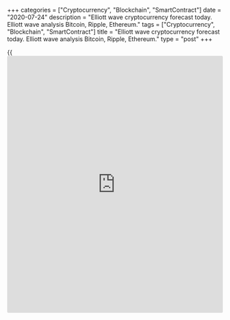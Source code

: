 +++
categories = ["Cryptocurrency", "Blockchain", "SmartContract"]
date = "2020-07-24"
description = "Elliott wave cryptocurrency forecast today. Elliott wave analysis Bitcoin, Ripple, Ethereum."
tags = ["Cryptocurrency", "Blockchain", "SmartContract"]
title = "Elliott wave cryptocurrency forecast today. Elliott wave analysis Bitcoin, Ripple, Ethereum."
type = "post"
+++

{{<iframe id="large-banner" src="https://www.bounty.group/#slide=20.0" width="100%" height="600" scrolling="no" style="border: 0px solid rgb(216, 221, 230); border-radius: 3px;">}}

July 24, 2020

July 24, 2020

Elliott wave [daily](https://www.fintecher.org/2020/03/03/forex-trading-daily-strategy/) forecast for Bitcoin, Ripple and EthereumRoman Onegin

##  **Elliott wave forecast for BTCUSD, ETHUSD, XRPUSD for today**

###  **Elliott wave[BTCUSD][1] analysis**

 **![LiteForex: Elliott wave cryptocurrency forecast today. Elliott wave
analysis Bitcoin, Ripple, Ethereum.][2]**

The BTCUSD market is forming the new upward impulse wave that has
started after corrective wave [4] finished. Correction [4] is composed
of sub-waves (W)-(X)-(Y). In the new trend, the bullish wave (1) has
completed as an impulse, correction wave (2) has also completed. The
price is rising now in the impulse wave (3). As it is has been just
half-complete, the market should be rising for some time.

* * *

###  **Elliott wave[XRPUSD][3] analysis**

 **![LiteForex: Elliott wave cryptocurrency forecast today. Elliott wave
analysis Bitcoin, Ripple, Ethereum.][4]**

The market is forming the upward wave (Z) that is a simple zigzag
(A)-(B)-(C). The sub-waves (A) and (B) of this zigzag have completed.
There is now forming the upward impulse wave (C). After four sub-waves
1-2-3-4 completed, there has started the final bullish wave 5 that may
complete as an impulse. In the near future, the price should be rising
in the sub-wave [3]. Next, the market should go down in correction [4].
After that, the sub-wave [5] could conclude the entire wave 5, as it is
outlined in the chart.

* * *

###  **Elliott wave[ETHUSD][5] analysis**

 **![LiteForex: Elliott wave cryptocurrency forecast today. Elliott wave
analysis Bitcoin, Ripple, Ethereum.][6]**

The ETHUSD market is unfolding the global impulse wave. The chart
displays the finale element of this trend. Corrective wave [4] has
completed as a down triple zigzag, and the market is now forming the
initial element of the final wave [5]. The sub-waves (1) and (2) look
complete, wave (1) is a leading diagonal. The price is now rising in the
sub-wave 3 that is unfolding as an impulse. An approximate trajectory of
the Ethereum future price movement is outlined in the chart.

* * *

P.S. Did you like my article? Share it in social networks: it will be
the best “thank you" :)

Ask me questions and comment below. I’ll be glad to answer your
questions and give necessary explanations.

 **Useful links:**

  * I recommend trying to trade with a reliable broker [here][7]. The system allows you to trade by yourself or copy successful traders from all across the globe.
  * Use my promo-code BLOG for getting deposit bonus 50% on LiteForex platform. Just enter this code in the appropriate field while [depositing][8] your trading account.
  * Telegram channel with high-quality analytics, Forex reviews, training articles, and other useful things for traders <t.me/liteforex>

![Elliott wave [daily](https://www.fintecher.org/2020/03/03/forex-trading-daily-strategy/) forecast for Bitcoin, Ripple and Ethereum][9]

The content of this article reflects the author’s opinion and does not
necessarily reflect the official position of LiteForex. The material
published on this page is provided for informational purposes only and
should not be considered as the provision of investment advice for the
purposes of Directive 2004/39/EC.

Rate this article:

{{value}}

( {{count}} {{title}} )

   1. my.liteforex.com/trading/chart?symbol=BTCUSD
   2. cdn.liteforex.com/cache/uploads/blog_post/wave-analysis-crypto/24-07-2020/BTCUSDH2.png?w=30&s=64e9a7f729651384e95f9af4a25ddaeb
   3. my.liteforex.com/trading/chart?symbol=XRPUSD
   4. cdn.liteforex.com/cache/uploads/blog_post/wave-analysis-crypto/24-07-2020/XRPUSDH2.png?w=30&s=49ff396120060003a113b0a465cd2d55
   5. my.liteforex.com/trading/chart?symbol=ETHUSD
   6. cdn.liteforex.com/cache/uploads/blog_post/wave-analysis-crypto/24-07-2020/ETHUSDH2.png?w=30&s=f16724ec2040f89717167d498310af4e
   7. my.liteforex.com/?category=analysts-opinions&slug=elliott-wave-[daily](https://www.fintecher.org/2020/03/03/forex-trading-daily-strategy/)-forecast-for-[bitcoin](https://www.letsplayfx.com/blog/forex-for-bitcoin/)-ripple-and-[Ethereum](https://www.playgroundfx.com/blog/the-creator-of-ethereum/)&openPopup=%2Fregistration%2Fpopup&utm_source=blog&utm_medium=article&utm_campaign=bonus
   8. my.liteforex.com/deposit/?category=analysts-opinions&slug=elliott-wave-[daily](https://www.fintecher.org/2020/03/03/forex-trading-daily-strategy/)-forecast-for-[bitcoin](https://www.letsplayfx.com/blog/forex-for-bitcoin/)-ripple-and-[Ethereum](https://www.playgroundfx.com/blog/the-creator-of-ethereum/)&promo_code=BLOG&utm_source=blog&utm_medium=article&utm_campaign=bonus
   9. cdn.liteforex.com/cache/uploads/blog_post/wave-analysis-crypto/24-07-2020/[BTC](https://www.playgroundfx.com/blog/who-is-the-creator-of-bitcoin/)-eth-xrp-24-07-2020-wave-analysis.jpg?q=75&w=1000&s=80f4839cf5c73e60ee03a53818f23509